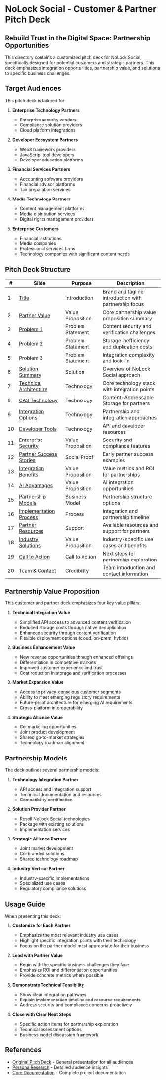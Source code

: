 # NoLock Social - Customer & Partner Pitch Deck

## Rebuild Trust in the Digital Space: Partnership Opportunities

This directory contains a customized pitch deck for NoLock Social, specifically designed for potential customers and strategic partners. This deck emphasizes integration opportunities, partnership value, and solutions to specific business challenges.

## Target Audiences

This pitch deck is tailored for:

1. **Enterprise Technology Partners**
   - Enterprise security vendors
   - Compliance solution providers
   - Cloud platform integrations

2. **Developer Ecosystem Partners**
   - Web3 framework providers
   - JavaScript tool developers
   - Developer education platforms

3. **Financial Services Partners**
   - Accounting software providers
   - Financial advisor platforms
   - Tax preparation services

4. **Media Technology Partners**
   - Content management platforms
   - Media distribution services
   - Digital rights management providers

5. **Enterprise Customers**
   - Financial institutions
   - Media companies
   - Professional services firms
   - Technology companies with significant content needs

## Pitch Deck Structure

| # | Slide | Purpose | Description |
|---|-------|---------|-------------|
| 1 | [Title](slides/slide01.md) | Introduction | Brand and tagline introduction with partnership focus |
| 2 | [Partner Value](slides/slide02.md) | Value Proposition | Core partnership value proposition summary |
| 3 | [Problem 1](slides/slide03.md) | Problem Statement | Content security and verification challenges |
| 4 | [Problem 2](slides/slide04.md) | Problem Statement | Storage inefficiency and duplication costs |
| 5 | [Problem 3](slides/slide05.md) | Problem Statement | Integration complexity and lock-in |
| 6 | [Solution Summary](slides/slide06.md) | Solution | Overview of NoLock Social approach |
| 7 | [Technical Architecture](slides/slide07.md) | Technology | Core technology stack with integration points |
| 8 | [CAS Technology](slides/slide08.md) | Technology | Content-Addressable Storage for partners |
| 9 | [Integration Options](slides/slide09.md) | Technology | Partnership and integration approaches |
| 10 | [Developer Tools](slides/slide10.md) | Technology | API and developer resources |
| 11 | [Enterprise Security](slides/slide11.md) | Value Proposition | Security and compliance features |
| 12 | [Partner Success Stories](slides/slide12.md) | Social Proof | Early partner success examples |
| 13 | [Integration Benefits](slides/slide13.md) | Value Proposition | Value metrics and ROI for partnerships |
| 14 | [AI Advantages](slides/slide14.md) | Value Proposition | AI integration opportunities |
| 15 | [Partnership Models](slides/slide15.md) | Business Model | Partnership structure options |
| 16 | [Implementation Process](slides/slide16.md) | Process | Integration and partnership timeline |
| 17 | [Partner Resources](slides/slide17.md) | Support | Available resources and support for partners |
| 18 | [Industry Solutions](slides/slide18.md) | Value Proposition | Industry-specific use cases and benefits |
| 19 | [Call to Action](slides/slide19.md) | Call to Action | Next steps for partnership exploration |
| 20 | [Team & Contact](slides/slide20.md) | Credibility | Team introduction and contact information |

## Partnership Value Proposition

This customer and partner deck emphasizes four key value pillars:

1. **Technical Integration Value**
   - Simplified API access to advanced content verification
   - Reduced storage costs through native deduplication
   - Enhanced security through content verification
   - Flexible deployment options (cloud, on-prem, hybrid)

2. **Business Enhancement Value**
   - New revenue opportunities through enhanced offerings
   - Differentiation in competitive markets
   - Improved customer experience and trust
   - Cost reduction in storage and verification processes

3. **Market Expansion Value**
   - Access to privacy-conscious customer segments
   - Ability to meet emerging regulatory requirements
   - Future-proof architecture for emerging AI requirements
   - Cross-platform interoperability

4. **Strategic Alliance Value**
   - Co-marketing opportunities
   - Joint product development
   - Shared go-to-market strategies
   - Technology roadmap alignment

## Partnership Models

The deck outlines several partnership models:

1. **Technology Integration Partner**
   - API access and integration support
   - Technical documentation and resources
   - Compatibility certification

2. **Solution Provider Partner**
   - Resell NoLock Social technologies
   - Package with existing solutions
   - Implementation services

3. **Strategic Alliance Partner**
   - Joint market development
   - Co-branded solutions
   - Shared technology roadmap

4. **Industry Vertical Partner**
   - Industry-specific implementations
   - Specialized use cases
   - Regulatory compliance solutions

## Usage Guide

When presenting this deck:

1. **Customize for Each Partner**
   - Emphasize the most relevant industry use cases
   - Highlight specific integration points with their technology
   - Focus on the partner model most appropriate for their business

2. **Lead with Partner Value**
   - Begin with the specific business challenges they face
   - Emphasize ROI and differentiation opportunities
   - Provide concrete metrics where possible

3. **Demonstrate Technical Feasibility**
   - Show clear integration pathways
   - Explain implementation timeline and resource requirements
   - Address security and compliance concerns proactively

4. **Close with Clear Next Steps**
   - Specific action items for partnership exploration
   - Technical assessment options
   - Business model discussion framework

## References

- [Original Pitch Deck](../pitch-deck/) - General presentation for all audiences
- [Persona Research](../docs/market/persona_materials/) - Detailed audience insights
- [Core Documentation](../docs/) - Complete project documentation